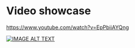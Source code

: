 # Video showcase
https://www.youtube.com/watch?v=EpPbiiAYQng

[![IMAGE ALT TEXT](https://i.imgur.com/CIfHtkC.jpeg)](http://www.youtube.com/watch?v=EpPbiiAYQng "Bullet Hell Unity Project")
